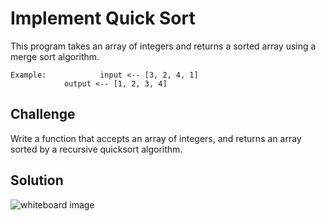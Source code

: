 # Implement Quick Sort
This program takes an array of integers and returns a sorted array using a
 merge sort algorithm.
```
Example:	        input <-- [3, 2, 4, 1]
			output <-- [1, 2, 3, 4]
```

## Challenge
Write a function that accepts an array of integers,
 and returns an array sorted by a recursive quicksort algorithm.

## Solution
![whiteboard image](quick_sort.JPG "Whiteboard Challenge 42 Solution")